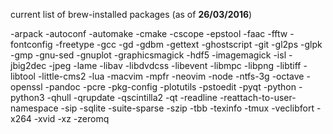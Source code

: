 current list of brew-installed packages (as of **26/03/2016**)

-arpack
-autoconf
-automake
-cmake
-cscope
-epstool
-faac
-fftw
-fontconfig
-freetype
-gcc
-gd
-gdbm
-gettext
-ghostscript
-git
-gl2ps
-glpk
-gmp
-gnu-sed
-gnuplot
-graphicsmagick
-hdf5
-imagemagick
-isl
-jbig2dec
-jpeg
-lame
-libav
-libdvdcss
-libevent
-libmpc
-libpng
-libtiff
-libtool
-little-cms2
-lua
-macvim
-mpfr
-neovim
-node
-ntfs-3g
-octave
-openssl
-pandoc
-pcre
-pkg-config
-plotutils
-pstoedit
-pyqt
-python
-python3
-qhull
-qrupdate
-qscintilla2
-qt
-readline
-reattach-to-user-namespace
-sip
-sqlite
-suite-sparse
-szip
-tbb
-texinfo
-tmux
-veclibfort
-x264
-xvid
-xz
-zeromq
